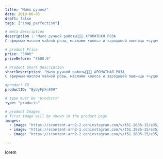 ```yaml
---
title: "Мыло ручной"
date: 2019-06-05
draft: false
tags: ["soap_perfection"]

# meta description
description : "Мыло ручной работы🌹🌹🌹 АРОМАТНАЯ РОЗА
С эфирным маслом чайной розы, маслами кокоса и зародышей пшеницы ☀️чудесный аромат, нежная текстура❤️❤️❤️"

# product Price
price: "3000"
priceBefore: "3600.0"

# Product Short Description
shortDescription: "Мыло ручной работы🌹🌹🌹 АРОМАТНАЯ РОЗА
С эфирным маслом чайной розы, маслами кокоса и зародышей пшеницы ☀️чудесный аромат, нежная текстура❤️❤️❤️"

#product ID
productID: "ByUyFpXn899"

# type must be "products"
type: "products"

# product Images
# first image will be shown in the product page
images:
  - image: "https://scontent-arn2-2.cdninstagram.com/v/t51.2885-15/e35/61099781_319185582344708_867626069642628331_n.jpg?se=7&tp=1&_nc_ht=scontent-arn2-2.cdninstagram.com&_nc_cat=108&_nc_ohc=DBPvTXqIgzcAX9lGGgd&ccb=7-4&oh=ad4558c3367ccfedc0b8a0f48b3cb559&oe=6083EA06&ig_cache_key=MjA1OTQ5MTIxMDA1MDY3MDg2Mg%3D%3D.2-ccb7-4"
  - image: "https://scontent-arn2-1.cdninstagram.com/v/t51.2885-15/e35/61170524_2274973729253037_619583336031674310_n.jpg?se=7&tp=1&_nc_ht=scontent-arn2-1.cdninstagram.com&_nc_cat=109&_nc_ohc=FJMpHxTtiDcAX8hJObd&ccb=7-4&oh=daa1ad513a9544e9346a326c50352fde&oe=608262DF&ig_cache_key=MjA1OTQ5MTIxMDAzMzkzOTkwMQ%3D%3D.2-ccb7-4"
  - image: "https://scontent-arn2-2.cdninstagram.com/v/t51.2885-15/e35/61750099_732357550495457_5634787090939206456_n.jpg?se=7&tp=1&_nc_ht=scontent-arn2-2.cdninstagram.com&_nc_cat=105&_nc_ohc=HjCGFgQVYAAAX_fJMh0&ccb=7-4&oh=0f29929bef27209b36352d16cb2a26a4&oe=6082CA1E&ig_cache_key=MjA1OTQ5MTIxMDAyNTY2NzI4NQ%3D%3D.2-ccb7-4"

---
```

lorem
